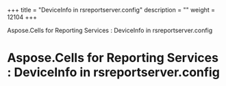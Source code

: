 +++
title = "DeviceInfo in rsreportserver.config" 
description = "" 
weight = 12104 
+++

Aspose.Cells for Reporting Services : DeviceInfo in rsreportserver.config  

# Aspose.Cells for Reporting Services : DeviceInfo in rsreportserver.config


